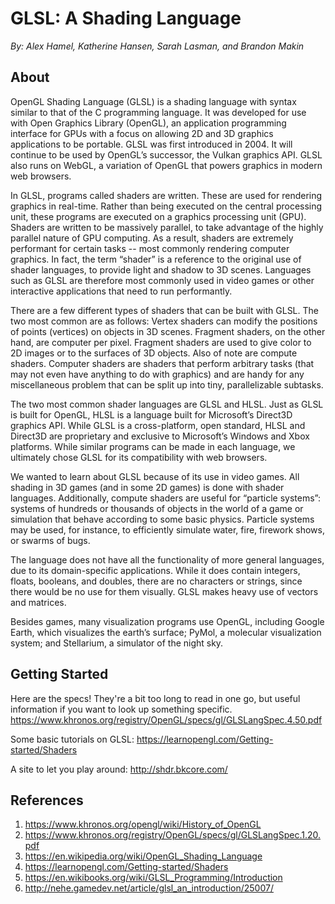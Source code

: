 # GLSL: A Shading Language
*By: Alex Hamel, Katherine Hansen, Sarah Lasman, and Brandon Makin*

## About
  OpenGL Shading Language (GLSL) is a shading language with syntax similar to that of the C programming language. It was 
developed for use with Open Graphics Library (OpenGL), an application programming interface for GPUs with a focus on allowing 
2D and 3D graphics applications to be portable. GLSL was first introduced in 2004. It will continue to be used by OpenGL’s 
successor, the Vulkan graphics API.  GLSL also runs on WebGL, a variation of OpenGL that powers graphics in modern web browsers.

  In GLSL, programs called shaders are written.  These are used for rendering graphics in real-time. Rather than being executed
on the central processing unit, these programs are executed on a graphics processing unit (GPU). Shaders are written to be 
massively parallel, to take advantage of the highly parallel nature of GPU computing. As a result, shaders are extremely 
performant for certain tasks -- most commonly rendering computer graphics.  In fact, the term “shader” is a reference to the 
original use of shader languages, to provide light and shadow to 3D scenes. Languages such as GLSL are therefore most commonly
used in video games or other interactive applications that need to run performantly.

  There are a few different types of shaders that can be built with GLSL.  The two most common are as follows: Vertex shaders 
can modify the positions of points (vertices) on objects in 3D scenes.  Fragment shaders, on the other hand, are computer per 
pixel.  Fragment shaders are used to give color to 2D images or to the surfaces of 3D objects.  Also of note are compute 
shaders. Computer shaders are shaders that perform arbitrary tasks (that may not even have anything to do with graphics) and 
are handy for any miscellaneous problem that can be split up into tiny, parallelizable subtasks.

  The two most common shader languages are GLSL and HLSL.  Just as GLSL is built for OpenGL, HLSL is a language built for 
Microsoft’s Direct3D graphics API.  While GLSL is a cross-platform, open standard, HLSL and Direct3D are proprietary and 
exclusive to Microsoft’s Windows and Xbox platforms.  While similar programs can be made in each language, we ultimately chose 
GLSL for its compatibility with web browsers.

  We wanted to learn about GLSL because of its use in video games.  All shading in 3D games (and in some 2D games) is done with
shader languages.  Additionally, compute shaders are useful for “particle systems”: systems of hundreds or thousands of objects
in the world of a game or simulation that behave according to some basic physics. Particle systems may be used, for instance, 
to efficiently simulate water, fire, firework shows, or swarms of bugs.

  The language does not have all the functionality of more general languages, due to its domain-specific applications. While it
does contain integers, floats, booleans, and doubles, there are no characters or strings, since there would be no use for them 
visually. GLSL makes heavy use of vectors and matrices.

  Besides games, many visualization programs use OpenGL, including Google Earth, which visualizes the earth’s surface; PyMol, a
molecular visualization system; and Stellarium, a simulator of the night sky.

## Getting Started

Here are the specs! They're a bit too long to read in one go, but useful information if you want to look up something specific.
https://www.khronos.org/registry/OpenGL/specs/gl/GLSLangSpec.4.50.pdf

Some basic tutorials on GLSL:
https://learnopengl.com/Getting-started/Shaders

A site to let you play around:
http://shdr.bkcore.com/

## References
1. https://www.khronos.org/opengl/wiki/History_of_OpenGL
2. https://www.khronos.org/registry/OpenGL/specs/gl/GLSLangSpec.1.20.pdf 
3. https://en.wikipedia.org/wiki/OpenGL_Shading_Language 
4. https://learnopengl.com/Getting-started/Shaders
5. https://en.wikibooks.org/wiki/GLSL_Programming/Introduction
6. http://nehe.gamedev.net/article/glsl_an_introduction/25007/
